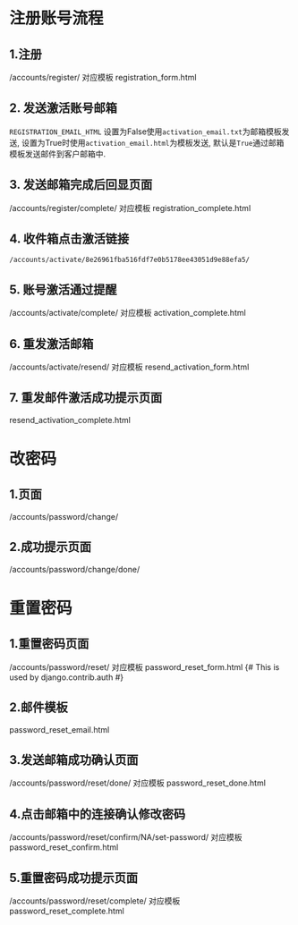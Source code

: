 # 注册账号流程
## 1.注册
/accounts/register/
	对应模板 registration_form.html

## 2. 发送激活账号邮箱
`REGISTRATION_EMAIL_HTML` 设置为False使用`activation_email.txt`为邮箱模板发送,
设置为True时使用`activation_email.html`为模板发送,
默认是`True`通过邮箱模板发送邮件到客户邮箱中.

## 3. 发送邮箱完成后回显页面
/accounts/register/complete/
	对应模板 registration_complete.html

## 4. 收件箱点击激活链接
`/accounts/activate/8e26961fba516fdf7e0b5178ee43051d9e88efa5/`

## 5. 账号激活通过提醒
/accounts/activate/complete/
	对应模板 activation_complete.html

## 6. 重发激活邮箱
/accounts/activate/resend/
	对应模板 resend_activation_form.html
## 7. 重发邮件激活成功提示页面
resend_activation_complete.html

# 改密码
## 1.页面
/accounts/password/change/
## 2.成功提示页面
/accounts/password/change/done/

# 重置密码
## 1.重置密码页面
/accounts/password/reset/
    对应模板 password_reset_form.html
{# This is used by django.contrib.auth #}
## 2.邮件模板
password_reset_email.html
## 3.发送邮箱成功确认页面
/accounts/password/reset/done/
	对应模板 password_reset_done.html

## 4.点击邮箱中的连接确认修改密码
/accounts/password/reset/confirm/NA/set-password/
	对应模板 password_reset_confirm.html

## 5.重置密码成功提示页面
/accounts/password/reset/complete/
	对应模板 password_reset_complete.html